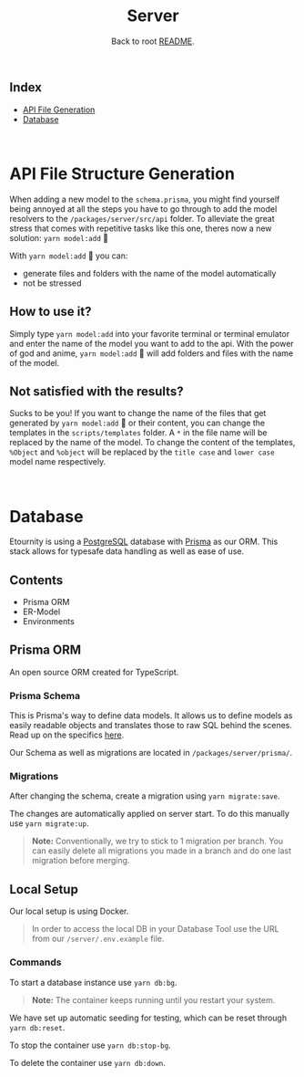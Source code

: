 <div align="center">

# Server

Back to root [README](../../README.md).

</div>
<br/>

## Index

- [API File Generation](#api-file-structure-generation)
- [Database](#database)

<br/>

# API File Structure Generation

When adding a new model to the `schema.prisma`, you might find yourself being annoyed at all the steps you have to go through to add the model resolvers to the `/packages/server/src/api` folder. To alleviate the great stress that comes with repetitive tasks like this one, theres now a new solution: `yarn model:add` 🎉

With `yarn model:add` 🎉 you can:

- generate files and folders with the name of the model automatically
- not be stressed

## How to use it?

Simply type `yarn model:add` into your favorite terminal or terminal emulator and enter the name of the model you want to add to the api. With the power of god and anime, `yarn model:add` 🎉 will add folders and files with the name of the model.

## Not satisfied with the results?

Sucks to be you! If you want to change the name of the files that get generated by `yarn model:add` 🎉 or their content, you can change the templates in the `scripts/templates` folder. A `*` in the file name will be replaced by the name of the model.
To change the content of the templates, `%Object` and `%object` will be replaced by the `title case` and `lower case` model name respectively.

<br/>

# Database

Etournity is using a [PostgreSQL](https://www.postgresql.org) database with [Prisma](https://prisma.io) as our ORM. This stack allows for typesafe data handling as well as ease of use.

## Contents

- Prisma ORM
- ER-Model
- Environments

## Prisma ORM

An open source ORM created for TypeScript.

### Prisma Schema

This is Prisma's way to define data models. It allows us to define models as easily readable objects and translates those to raw SQL behind the scenes. Read up on the specifics [here](https://www.prisma.io/docs/concepts/components/prisma-schema).

Our Schema as well as migrations are located in `/packages/server/prisma/`.

### Migrations

After changing the schema, create a migration using `yarn migrate:save`.

The changes are automatically applied on server start. To do this manually use `yarn migrate:up`.

> <b>Note:</b> Conventionally, we try to stick to 1 migration per branch. You can easily delete all migrations you made in a branch and do one last migration before merging.

## Local Setup

Our local setup is using Docker.

> In order to access the local DB in your Database Tool use the URL from our `/server/.env.example` file.

### Commands

To start a database instance use `yarn db:bg`.

> <b>Note:</b> The container keeps running until you restart your system.

We have set up automatic seeding for testing, which can be reset through `yarn db:reset`.

To stop the container use `yarn db:stop-bg`.

To delete the container use `yarn db:down`.
